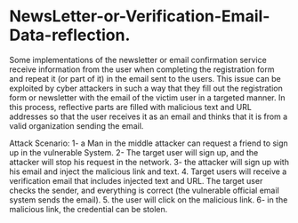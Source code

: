 # NewsLetter-or-Verification-Email-Data-reflection.


Some implementations of the newsletter or email confirmation service receive information from the user when completing the registration form and repeat it (or part of it) in the email sent to the users. This issue can be exploited by cyber attackers in such a way that they fill out the registration form or newsletter with the email of the victim user in a targeted manner. In this process, reflective parts are filled with malicious text and URL addresses so that the user receives it as an email and thinks that it is from a valid organization sending the email.

Attack Scenario: 1- a Man in the middle attacker can request a friend to sign up in the vulnerable System. 2- The target user will sign up, and the attacker will stop his request in the network. 3- the attacker will sign up with his email and inject the malicious link and text. 4. Target users will receive a verification email that includes injected text and URL. The target user checks the sender, and everything is correct (the vulnerable official email system sends the email). 5. the user will click on the malicious link. 6- in the malicious link, the credential can be stolen.
